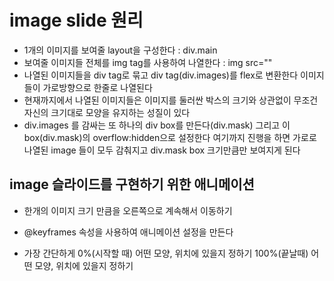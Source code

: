 # image slide 원리

- 1개의 이미지를 보여줄 layout을 구성한다 : div.main
- 보여줄 이미지들 전체를 img tag를 사용하여 나열한다 : img src=""
- 나열된 이미지들을 div tag로 묶고 div tag(div.images)를 flex로 변환한다
  이미지들이 가로방향으로 한줄로 나열된다
- 현재까지에서 나열된 이미지들은 이미지를 둘러싼 박스의 크기와
  상관없이 무조건 자신의 크기대로 모양을 유지하는 성질이 있다
- div.images 를 감싸는 또 하나의 div box를 만든다(div.mask)
  그리고 이 box(div.mask)의 overflow:hidden으로 설정한다
  여기까지 진행을 하면 가로로 나열된 image 들이 모두 감춰지고
  div.mask box 크기만큼만 보여지게 된다

## image 슬라이드를 구현하기 위한 애니메이션

- 한개의 이미지 크기 만큼을 오른쪽으로 계속해서 이동하기

- @keyframes 속성을 사용하여 애니메이션 설정을 만든다
- 가장 간단하게 0%(시작할 때) 어떤 모양, 위치에 있을지 정하기
  100%(끝날때) 어떤 모양, 위치에 있을지 정하기
